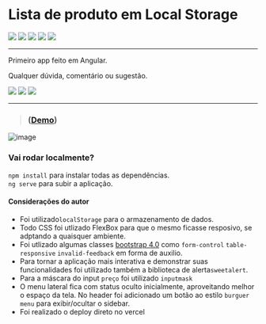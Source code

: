 # Lista de produto em Local Storage
<div>
  <img src="https://img.shields.io/badge/Angular-DD0031?style=for-the-badge&logo=angular&logoColor=white"/>
  <img src="https://img.shields.io/badge/TypeScript-007ACC?style=for-the-badge&logo=typescript&logoColor=white"/>
  <img src="https://img.shields.io/badge/HTML5-E34F26?style=for-the-badge&logo=html5&logoColor=white"/>
  <img src="https://img.shields.io/badge/CSS3-1572B6?style=for-the-badge&logo=css3&logoColor=white"/>
  <img src="https://img.shields.io/badge/Vercel-000000?style=for-the-badge&logo=vercel&logoColor=white"/>
</div>
<hr/>
Primeiro app feito em Angular.

Qualquer dúvida, comentário ou sugestão.
<div>
  <a href="https://instagram.com/t0line" target="_blank"><img src="https://img.shields.io/badge/-Instagram-%23E4405F?style=for-the-badge&logo=instagram&logoColor=white" target="_blank"></a>
  <a href = "mailto:sandro.toline@gmail.com"><img src="https://img.shields.io/badge/-Gmail-%23333?style=for-the-badge&logo=gmail&logoColor=white" target="_blank"></a>
  <a href="https://www.linkedin.com/in/sandro-toline-149997115/" target="_blank"><img src="https://img.shields.io/badge/-LinkedIn-%230077B5?style=for-the-badge&logo=linkedin&logoColor=white" target="_blank"></a> 
</div>

---
> ### ([Demo](https://list-products-chi.vercel.app/))
![image](https://github.com/sandrotoline/ListProducts/assets/25992583/33ed00d6-89b1-446c-8c6e-97c752004920)



### Vai rodar localmente?
`npm install` para instalar todas as dependências.</br>
`ng serve` para subir a aplicação.

#### Considerações do autor
- Foi utilizado`localStorage` para o armazenamento de dados.
- Todo CSS foi utlizado FlexBox para que o mesmo ficasse resposivo, se adptando a quaisquer ambiente.
- Foi utlizado algumas classes <a href="https://getbootstrap.com/">bootstrap 4.0</a> como `form-control` `table-responsive` `invalid-feedback` em forma de auxilio.
- Para tornar a aplicação mais interativa e demonstrar suas funcionalidades foi utilizado também a biblioteca de alerta`sweetalert`.
- Para a máscara do input `preço` foi utilizado `inputmask`
- O menu lateral fica com status oculto inicialmente, aproveitando melhor o espaço da tela. No header foi adicionado um botão ao estilo `burguer menu` para exibir/ocultar o sidebar. 
- Foi realizado o deploy direto no vercel
